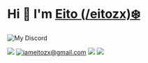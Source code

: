 # Hi 👋 I'm [Eito (/eitozx)❄️](https://eitozx.github.io)

![My Discord](https://discord-readme-badge.vercel.app/api?id=573548532754153474)

[![](https://img.shields.io/badge/portfolio-000000?style=for-the-badge&logo=About.me&logoColor=white
)](https://eitozx.com)
[![iameitozx@gmail.com](https://img.shields.io/badge/Gmail-D14836?style=for-the-badge&logo=gmail&logoColor=white
)](mailto:iameitozx@gmail.com)
[![](https://img.shields.io/badge/LinkedIn-0077B5?style=for-the-badge&logo=linkedin&logoColor=white)](https://www.linkedin.com/in/eitozx/)
[![](https://img.shields.io/badge/Discord-5865F2?style=for-the-badge&logo=discord&logoColor=white)](https://discord.com/users/981649911151992832)
